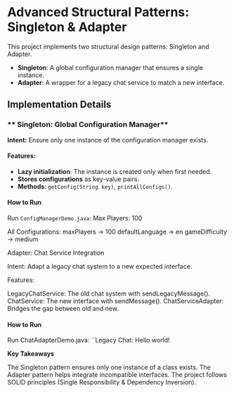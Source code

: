 # Advanced Structural Patterns: Singleton & Adapter

This project implements two structural design patterns: Singleton and Adapter.  
- **Singleton**: A global configuration manager that ensures a single instance.  
- **Adapter**: A wrapper for a legacy chat service to match a new interface.  


## **Implementation Details**

### ** Singleton: Global Configuration Manager**
**Intent:** Ensure only one instance of the configuration manager exists.  

#### **Features:**
- **Lazy initialization**: The instance is created only when first needed.  
- **Stores configurations** as key-value pairs.  
- **Methods**: `getConfig(String key)`, `printAllConfigs()`.  

#### **How to Run**
Run `ConfigManagerDemo.java`:
Max Players: 100

All Configurations:
maxPlayers → 100
defaultLanguage → en
gameDifficulty → medium

Adapter: Chat Service Integration

Intent: Adapt a legacy chat system to a new expected interface.

Features:

LegacyChatService: The old chat system with sendLegacyMessage().
ChatService: The new interface with sendMessage().
ChatServiceAdapter: Bridges the gap between old and new.

#### **How to Run**

Run ChatAdapterDemo.java:
``Legacy Chat: Hello world!

**Key Takeaways**

The Singleton pattern ensures only one instance of a class exists.
The Adapter pattern helps integrate incompatible interfaces.
The project follows SOLID principles (Single Responsibility & Dependency Inversion).
